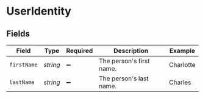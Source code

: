 # UserIdentity


## Fields

| Field                    | Type                     | Required                 | Description              | Example                  |
| ------------------------ | ------------------------ | ------------------------ | ------------------------ | ------------------------ |
| `firstName`              | *string*                 | :heavy_minus_sign:       | The person's first name. | Charlotte                |
| `lastName`               | *string*                 | :heavy_minus_sign:       | The person's last name.  | Charles                  |